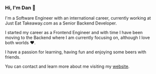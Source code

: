 ### Hi, I'm Dan 👋

I'm a Software Engineer with an international career, currently working at Just Eat Takeaway.com as a Senior Backend Developer. 

I started my career as a Frontend Engineer and with time I have been moving to the Backend where I am currently focusing on, although I love both worlds ❤️.

I have a passion for learning, having fun and enjoying some beers with friends.

You can contact and learn more about me visiting my [website](https://danrleyt.github.io/).

<!--
**danrleyt/danrleyt** is a ✨ _special_ ✨ repository because its `README.md` (this file) appears on your GitHub profile.

Here are some ideas to get you started:

- 🔭 I’m currently working on ...
- 🌱 I’m currently learning ...
- 👯 I’m looking to collaborate on ...
- 🤔 I’m looking for help with ...
- 💬 Ask me about ...
- 📫 How to reach me: ...
- 😄 Pronouns: ...
- ⚡ Fun fact: ...
-->
